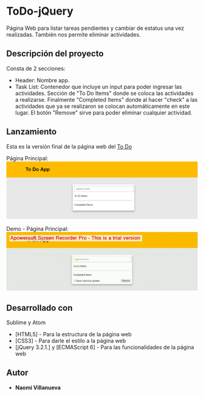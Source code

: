 # ToDo-jQuery

Página Web para listar tareas pendientes y cambiar de estatus una vez realizadas. También nos permite eliminar actividades.

## Descripción del proyecto

Consta de 2 secciones:

* Header: Nombre app.
* Task List: Contenedor que incluye un input para poder ingresar las actividades. Sección de "To Do Items" donde se coloca las actividades
a realizarse. Finalmente "Completed Items" donde al hacer "check" a las actividades que ya se realizaron se colocan automáticamente en
este lugar. El botón "Remove" sirve para poder eliminar cualquier actividad.

## Lanzamiento 

Esta es la versión final de la página web del <a href="https://naovillaj.github.io/ToDo-jQuery/">To Do</a>

Página Principal: 
<br><img src="mp4/toDo.png">

Demo - Página Principal:
<br>![Demo](mp4/toDo.gif)

## Desarrollado con

Sublime y Atom

* [HTML5] - Para la estructura de la página web
* [CSS3] - Para darle el estilo a la página web
* [jQuery 3.2.1.] y [ECMAScript 6] - Para las funcionalidades de la página web

## Autor

* **Naomi Villanueva** 
